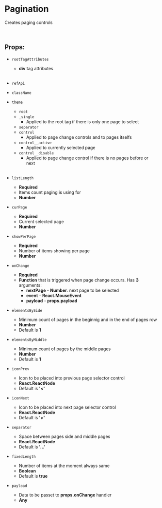 # Pagination

Creates paging controls<br />

<br />

## Props:

- `rootTagAttributes`
    - **div** tag attributes<br /><br />

- `refApi`

- `className`

- `theme`
    - `root`
    - `_single`
        - Applied to the root tag if there is only one page to select
    - `separator`
    - `control`
        - Applied to page change controls and to pages itselfs
    - `control__active`
        - Applied to currently selected page
    - `control__disable`
        - Applied to page change control if there is no pages before or next<br /><br />

- `listLength`
    - **Required**
    - Items count paging is using for
    - **Number**

- `curPage`
    - **Required**
    - Current selected page
    - **Number**

- `showPerPage`
    - **Required**
    - Number of items showing per page
    - **Number**

- `onChange`
    - **Required**
    - **Function** that is triggered when page change occurs. Has **3** arguments:
        - **nextPage** - **Number**. next page to be selected
        - **event** - **React.MouseEvent**
        - **payload** - **props.payload**

- `elementsBySide`
    - Minimum count of pages in the beginnig and in the end of pages row
    - **Number**
    - Default is **1**

- `elementsByMiddle`
    - Minimum count of pages by the middle pages
    - **Number**
    - Default is **1**

- `iconPrev`
    - Icon to be placed into previous page selector control
    - **React.ReactNode**
    - Default is **'<'**

- `iconNext`
    - Icon to be placed into next page selector control
    - **React.ReactNode**
    - Default is **'>'**

- `separator`
    - Space between pages side and middle pages
    - **React.ReactNode**
    - Default is **'...'**

- `fixedLength`
    - Number of items at the moment always same
    - **Boolean**
    - Default is **true**

- `payload`
    - Data to be passet to **props.onChange** handler
    - **Any**
